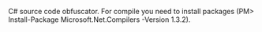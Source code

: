 C# source code obfuscator. For compile you need to install packages (PM> Install-Package Microsoft.Net.Compilers -Version 1.3.2).
